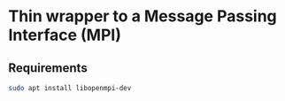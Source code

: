 # Thin wrapper to a Message Passing Interface (MPI)

## Requirements

```bash
sudo apt install libopenmpi-dev
```
